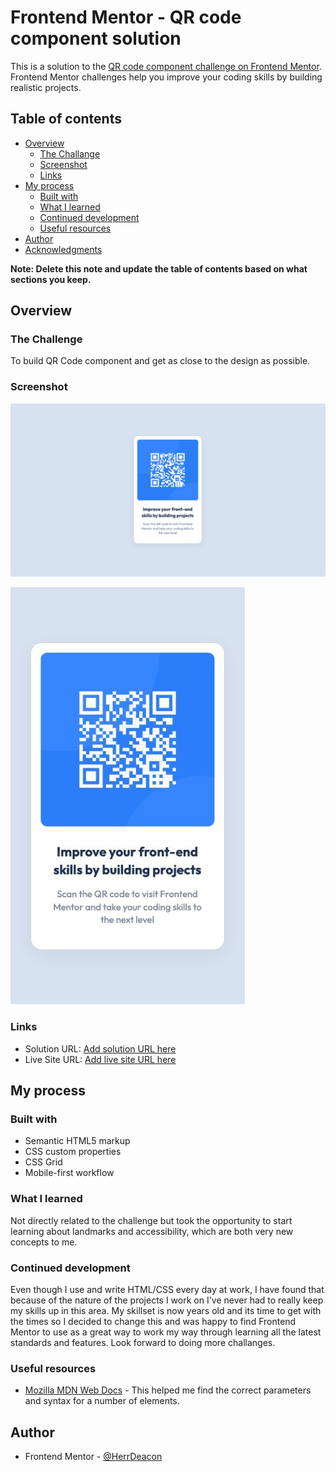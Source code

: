 # Frontend Mentor - QR code component solution

This is a solution to the [QR code component challenge on Frontend Mentor](https://www.frontendmentor.io/challenges/qr-code-component-iux_sIO_H). Frontend Mentor challenges help you improve your coding skills by building realistic projects. 

## Table of contents

- [Overview](#overview)
  - [The Challange](#the-challenge)
  - [Screenshot](#screenshot)
  - [Links](#links)
- [My process](#my-process)
  - [Built with](#built-with)
  - [What I learned](#what-i-learned)
  - [Continued development](#continued-development)
  - [Useful resources](#useful-resources)
- [Author](#author)
- [Acknowledgments](#acknowledgments)

**Note: Delete this note and update the table of contents based on what sections you keep.**

## Overview

### The Challenge

To build QR Code component and get as close to the design as possible.

### Screenshot

![](./images/screenshot_desktop.jpg)

![](./images/screenshot_mobile.jpg)

### Links

- Solution URL: [Add solution URL here](https://your-solution-url.com)
- Live Site URL: [Add live site URL here](https://your-live-site-url.com)

## My process

### Built with

- Semantic HTML5 markup
- CSS custom properties
- CSS Grid
- Mobile-first workflow


### What I learned

Not directly related to the challenge but took the opportunity to start learning about landmarks and accessibility, which are both very new concepts to me. 

### Continued development

Even though I use and write HTML/CSS every day at work, I have found that because of the nature of the projects I work on I've never had to really keep my skills up in this area. My skillset is now years old and its time to get with the times so I decided to change this and was happy to find Frontend Mentor to use as a great way to work my way through learning all the latest standards and features. Look forward to doing more challanges.

### Useful resources

- [Mozilla MDN Web Docs](https://developer.mozilla.org/en-US/docs/Web/HTML/Element) - This helped me find the correct parameters and syntax for a number of elements.


## Author

- Frontend Mentor - [@HerrDeacon](https://www.frontendmentor.io/profile/HerrDeacon)
